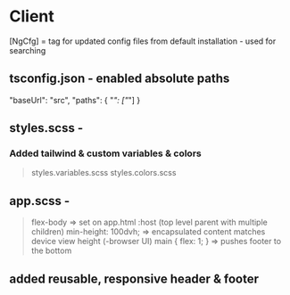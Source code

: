 # Client

[NgCfg] = tag for updated config files from default installation - used for searching

## tsconfig.json - enabled absolute paths
"baseUrl": "src",
"paths": { "*": ["*"] }

## styles.scss - <CSSReset>
### Added tailwind & custom variables & colors
> styles.variables.scss
> styles.colors.scss

## app.scss - <Layout>
> flex-body => set on app.html :host (top level parent with multiple children)
> min-height: 100dvh; => encapsulated content matches device view height (-browser UI)
> main { flex: 1; } => pushes footer to the bottom

## added reusable, responsive header & footer
